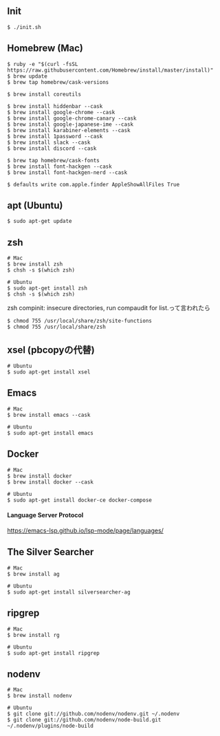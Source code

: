 ## Init
```
$ ./init.sh
```

## Homebrew (Mac)
```
$ ruby -e "$(curl -fsSL https://raw.githubusercontent.com/Homebrew/install/master/install)"
$ brew update
$ brew tap homebrew/cask-versions

$ brew install coreutils

$ brew install hiddenbar --cask
$ brew install google-chrome --cask
$ brew install google-chrome-canary --cask
$ brew install google-japanese-ime --cask
$ brew install karabiner-elements --cask
$ brew install 1password --cask
$ brew install slack --cask
$ brew install discord --cask

$ brew tap homebrew/cask-fonts
$ brew install font-hackgen --cask
$ brew install font-hackgen-nerd --cask

$ defaults write com.apple.finder AppleShowAllFiles True
```

## apt (Ubuntu)
```
$ sudo apt-get update
```

## zsh
```
# Mac
$ brew install zsh
$ chsh -s $(which zsh)

# Ubuntu
$ sudo apt-get install zsh
$ chsh -s $(which zsh)
```
zsh compinit: insecure directories, run compaudit for list.って言われたら
```
$ chmod 755 /usr/local/share/zsh/site-functions
$ chmod 755 /usr/local/share/zsh
```

## xsel (pbcopyの代替)
```
# Ubuntu
$ sudo apt-get install xsel
```

## Emacs
```
# Mac
$ brew install emacs --cask

# Ubuntu
$ sudo apt-get install emacs
```

## Docker
```
# Mac
$ brew install docker
$ brew install docker --cask

# Ubuntu
$ sudo apt-get install docker-ce docker-compose
```

#### Language Server Protocol
https://emacs-lsp.github.io/lsp-mode/page/languages/

## The Silver Searcher
```
# Mac
$ brew install ag

# Ubuntu
$ sudo apt-get install silversearcher-ag
```

## ripgrep
```
# Mac
$ brew install rg

# Ubuntu
$ sudo apt-get install ripgrep
```

## nodenv
```
# Mac
$ brew install nodenv

# Ubuntu
$ git clone git://github.com/nodenv/nodenv.git ~/.nodenv
$ git clone git://github.com/nodenv/node-build.git ~/.nodenv/plugins/node-build
```

